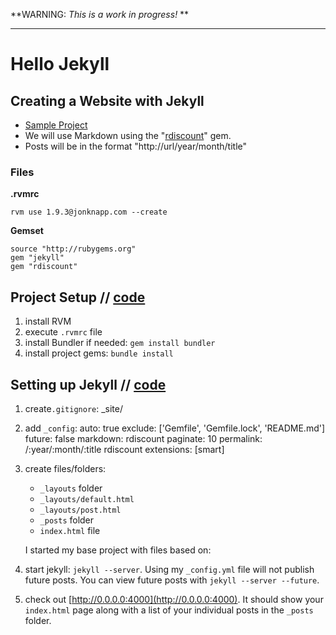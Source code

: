 **WARNING: *This is a work in progress!* **

---

# Hello Jekyll
## Creating a Website with Jekyll

* [Sample Project](https://github.com/CoffeeAndCode/jonknapp.com)
* We will use Markdown using the "[rdiscount](https://github.com/rtomayko/rdiscount)" gem.
* Posts will be in the format "http://url/year/month/title"


### Files

**.rvmrc**

    rvm use 1.9.3@jonknapp.com --create


**Gemset**

    source "http://rubygems.org"
    gem "jekyll"
    gem "rdiscount"


## Project Setup // [code](https://github.com/CoffeeAndCode/jonknapp.com/commit/8a10319ae58dce3bfd13828d97bb1ea2e82cd0f8)

1. install RVM
2. execute `.rvmrc` file
3. install Bundler if needed: `gem install bundler`
4. install project gems: `bundle install`


## Setting up Jekyll // [code]()

1. create`.gitignore`:
        _site/

2. add `_config`:
        auto: true
        exclude: ['Gemfile', 'Gemfile.lock', 'README.md']
        future: false
        markdown: rdiscount
        paginate: 10
        permalink: /:year/:month/:title
        rdiscount extensions: [smart]

3. create files/folders:
    * `_layouts` folder
    * `_layouts/default.html`
    * `_layouts/post.html`
    * `_posts` folder
    * `index.html` file

    I started my base project with files based on:

4. start jekyll: `jekyll --server`. Using my `_config.yml` file will not publish
future posts. You can view future posts with `jekyll --server --future`.

5. check out [http://0.0.0.0:4000](http://0.0.0.0:4000). It should show your `index.html` page along with a list of your individual posts in the `_posts` folder.
